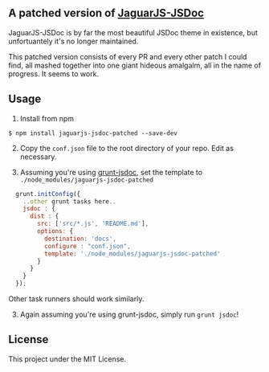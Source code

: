 A patched version of [JaguarJS-JSDoc](https://github.com/davidshimjs/jaguarjs-jsdoc)
---
JaguarJS-JSDoc is by far the most beautiful JSDoc theme in existence, but unfortuantely it's no longer maintained.

This patched version consists of every PR and every other patch I could find, all mashed together into one giant hideous amalgalm, all in the name of progress.  It seems to work.

Usage
---
1. Install from npm
  ```
  $ npm install jaguarjs-jsdoc-patched --save-dev
  ```

2. Copy the `conf.json` file to the root directory of your repo.  Edit as necessary.

3. Assuming you're using [grunt-jsdoc](https://github.com/krampstudio/grunt-jsdoc), set the template to `./node_modules/jaguarjs-jsdoc-patched`
  ``` javascript
    grunt.initConfig({
      ..other grunt tasks here..
      jsdoc : {
        dist : {
          src: ['src/*.js', 'README.md'],
          options: {
            destination: 'docs',
            configure : "conf.json",
            template: './node_modules/jaguarjs-jsdoc-patched'
          }
        }
      }
    });
  ```
Other task runners should work similarly.

3. Again assuming you're using grunt-jsdoc, simply run `grunt jsdoc`!


License
---
This project under the MIT License.

